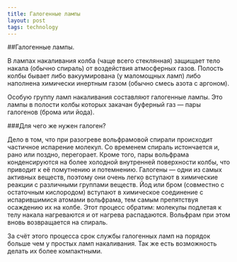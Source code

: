 ```yaml
---
title: Галогенные лампы
layout: post
tags: technology
---
```

##Галогенные лампы.

В лампах накаливания колба (чаще всего стеклянная) защищает тело накала (обычно спираль) от воздействия атмосферных газов. Полость колбы бывает либо вакуумирована (у маломощных ламп) либо наполнена химически инертным газом (обычно смесь азота с аргоном).

Особую группу ламп накаливания составляют галогенные лампы. Это лампы в полости колбы которых закачан буферный газ — пары галогенов (брома или йода).

###Для чего же нужен галоген?

Дело в том, что при разогреве вольфрамовой спирали происходит частичное испарение молекул. Со временем спираль истончается и, рано или поздно, перегорает. Кроме того, пары вольфрама конденсируются на более холодной внутренней поверхности колбы, что приводит к её помутнению и потемнению. Галогены — одни из самых активных веществ, поэтому они очень легко вступают в химические реакции с различными группами веществ. Йод или бром (совместно с остаточным кислородом) вступают в химическое соединение с испарившимися атомами вольфрама, тем самым препятствуя осаждению их на колбе. Этот процесс обратим: молекулы подлетая к телу накала нагреваются и от нагрева распадаются. Вольфрам при этом вновь возвращается на спираль.

За счёт этого процесса срок службы галогенных ламп на порядок больше чем у простых ламп накаливания. Так же есть возможность делать их более компактными.

